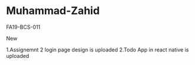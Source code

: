 # Muhammad-Zahid
FA19-BCS-011


New   

1.Assignemnt 2 login page design is uploaded
2.Todo App in react native is uploaded
